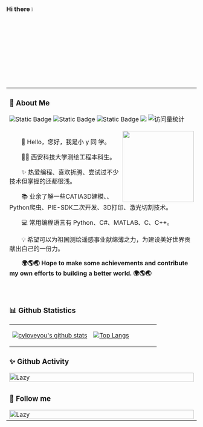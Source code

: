 ###  Hi there <a href="https://www.gautamkrishnar.com/"><img src="https://media.giphy.com/media/hvRJCLFzcasrR4ia7z/giphy.gif" width="5%"></a>
</td></tr> <tr><td>

<table>

<tr><td>
    
### 🤺 About Me
<!-- profile logo 个人资料徽标 -->

<div>
    <img alt="Static Badge" src="https://img.shields.io/badge/QQ-3232076199-blue">
    <img alt="Static Badge" src="https://img.shields.io/badge/Email-3232076199@QQ.com-red">
    <img alt="Static Badge" src="https://img.shields.io/badge/%E5%BE%AE%E4%BF%A1%E5%85%AC%E4%BC%97%E5%8F%B7-%E5%B0%8Fy%E5%8F%AA%E4%BC%9A%E5%86%99bug-yellow">
    <a href="https://blog.csdn.net/weixin_64989228?spm=1000.2115.3001.5343"><img src="https://img.shields.io/badge/CSDN-论坛-c32136" /></a>
    <!-- visitor statistics logo 访问量统计徽标 -->
    <img src="https://komarev.com/ghpvc/?username=cyloveyou&label=Views&color=0e75b6&style=flat" alt="访问量统计" />
</div>

<div>&nbsp;</div>


<img align="right" width="188" src="https://avatars.githubusercontent.com/u/99404614?v=4" />

<p>&emsp;&emsp;👋 Hello，您好，我是小 y 同 学。</p>
<p>&emsp;&emsp;👨‍🎓 西安科技大学测绘工程本科生。</p>
<p>&emsp;&emsp;✨ 热爱编程、喜欢折腾、尝试过不少技术但掌握的还都很浅。</p>
<p>&emsp;&emsp;📚 业余了解一些CATIA3D建模、、Python爬虫、PIE-SDK二次开发、3D打印、激光切割技术。</p>
<p>&emsp;&emsp;💻 常用编程语言有 Python、C#、MATLAB、C、C++。</p>
<p>&emsp;&emsp;💡 希望可以为祖国测绘遥感事业献绵薄之力，为建设美好世界贡献出自己的一份力。</strong></p>
<p><strong>&emsp;&emsp;🌍🌎🌏 Hope to make some achievements and contribute my own efforts to building a better world. 🌍🌎🌏</strong></p>
<div>&nbsp;</div>

</td></tr>



<tr><td>

### 📊 Github Statistics

<table >

<tr><td align="center" width="55%">
    
[![cyloveyou's github stats](https://github-readme-stats.vercel.app/api?username=cyloveyou&count_private=true&show_icons=true&theme=white)](https://github.com/cyloveyou/github-readme-stats)

</td>

<td align="top" width="45%">

[![Top Langs](https://github-readme-stats.vercel.app/api/top-langs/?username=cyloveyou&layout=compact&theme=white)](https://github.com/cyloveyou/github-readme-stats)

</td>
</table>

### ✨ Github Activity

<img src="https://github-readme-activity-graph.vercel.app/graph?username=luohongk&theme=tokyo-day&custom_title=Activity&radius=30&height=250" style="width:100%; height:auto;" align="center"  alt="Lazy">

<tr><td>

###  📧 Follow me

<img src="https://files.mdnice.com/user/36889/2062a541-d363-4a39-953e-4bf38071b932.png" style="width:100%; height:auto;" align="center" alt="Lazy">


</td></tr>
